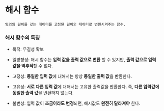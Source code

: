 # 해시 함수

    임의의 길이를 갖는 데이터를 고정된 길이의 데이터로 변환시켜주는 함수.

### 해시 함수의 특징

- 목적: 무결성 확보

* 일방향성: 해시 함수는 **입력 값을 출력 값으로 변환** 할 수 있지만, **출력 값으로 입력 값을 역추적**할 수 없다.

* 고정성: **동일한 입력 값**에 대해서는 항상 **동일한 출력 값**을 반환한다.

- 고유성: **서로 다른 입력 값**에 대해서는 고유한 출력값을 반환한다. 즉, **다른 입력값에 동일한 출력 값**을 반환하지 않는다.

- 불변성: 입력 값이 **조금이라도 변경**되면, 해시값도 **완전히 달라져야** 한다.
